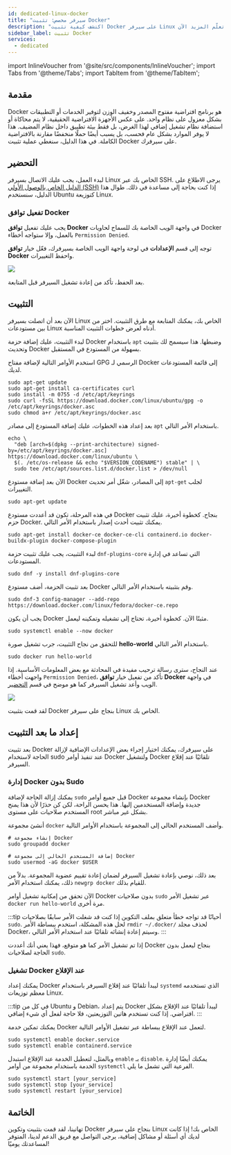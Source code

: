 ```yaml
---
id: dedicated-linux-docker
title: "سيرفر مخصص: تثبيت Docker"
description: "اكتشف كيفية تثبيت Docker على سيرفر Linux الخاص بك لتشغيل التطبيقات المعزولة بكفاءة وتحسين استخدام الموارد → تعلّم المزيد الآن"
sidebar_label: تثبيت Docker
services:
  - dedicated
---
```


import InlineVoucher from '@site/src/components/InlineVoucher';
import Tabs from '@theme/Tabs';
import TabItem from '@theme/TabItem';

## مقدمة

Docker هو برنامج افتراضية مفتوح المصدر وخفيف الوزن لتوفير الخدمات أو التطبيقات بشكل معزول على نظام واحد. على عكس الأجهزة الافتراضية الحقيقية، لا يتم محاكاة أو استضافة نظام تشغيل إضافي لهذا الغرض، بل فقط بيئة تطبيق داخل نظام المضيف. هذا لا يوفر الموارد بشكل عام فحسب، بل يسبب أيضًا حملًا منخفضًا مقارنة بالافتراضية الكاملة. في هذا الدليل، سنغطي عملية تثبيت Docker على سيرفرك.

<InlineVoucher />

## التحضير

لبدء العمل، يجب عليك الاتصال بسيرفر Linux الخاص بك عبر SSH. يرجى الاطلاع على [الدليل الخاص بالوصول الأولي (SSH)](dedicated-linux-ssh.md) إذا كنت بحاجة إلى مساعدة في ذلك. طوال هذا الدليل، سنستخدم Ubuntu كتوزيعة Linux.

### تفعيل توافق Docker

يجب عليك تفعيل **توافق Docker** في واجهة الويب الخاصة بك للسماح لحاويات Docker بالعمل، وإلا ستواجه أخطاء `Permission Denied`.

توجه إلى قسم **الإعدادات** في لوحة واجهة الويب الخاصة بسيرفرك، فعّل خيار **توافق Docker** واحفظ التغييرات.

![](https://screensaver01.zap-hosting.com/index.php/s/o5t82kKM38r2MwY/preview)

بعد الحفظ، تأكد من إعادة تشغيل السيرفر قبل المتابعة.

## التثبيت

الآن بعد أن اتصلت بسيرفر Linux الخاص بك، يمكنك المتابعة مع طرق التثبيت. اختر من بين مستودعات Linux أدناه لعرض خطوات التثبيت المناسبة.

<Tabs>
<TabItem value="ubuntu/debian" label="Ubuntu و Debian" default>

لبدء التثبيت، عليك إضافة حزمة Docker باستخدام `apt` وضبطها. هذا سيسمح لك بتثبيت وتحديث Docker بسهولة من المستودع في المستقبل.

استخدم الأوامر التالية لإضافة مفتاح GPG الرسمي لـ Docker إلى قائمة المستودعات لديك.
```
sudo apt-get update
sudo apt-get install ca-certificates curl
sudo install -m 0755 -d /etc/apt/keyrings
sudo curl -fsSL https://download.docker.com/linux/ubuntu/gpg -o /etc/apt/keyrings/docker.asc
sudo chmod a+r /etc/apt/keyrings/docker.asc
```

بعد إعداد هذه الخطوات، عليك إضافة المستودع إلى مصادر `apt` باستخدام الأمر التالي.
```
echo \
  "deb [arch=$(dpkg --print-architecture) signed-by=/etc/apt/keyrings/docker.asc] https://download.docker.com/linux/ubuntu \
  $(. /etc/os-release && echo "$VERSION_CODENAME") stable" | \
  sudo tee /etc/apt/sources.list.d/docker.list > /dev/null
```

الآن بعد إضافة مستودع Docker إلى المصادر، شغّل أمر تحديث `apt-get` لجلب التغييرات.
```
sudo apt-get update
```

في هذه المرحلة، تكون قد أعددت مستودع Docker بنجاح. كخطوة أخيرة، عليك تثبيت حزم Docker. يمكنك تثبيت أحدث إصدار باستخدام الأمر التالي.
```
sudo apt-get install docker-ce docker-ce-cli containerd.io docker-buildx-plugin docker-compose-plugin
```

</TabItem>

<TabItem value="fedora" label="Fedora">

لبدء التثبيت، يجب عليك تثبيت حزمة `dnf-plugins-core` التي تساعد في إدارة المستودعات.
```
sudo dnf -y install dnf-plugins-core
```

بعد تثبيت الحزمة، أضف مستودع Docker وقم بتثبيته باستخدام الأمر التالي.
```
sudo dnf-3 config-manager --add-repo https://download.docker.com/linux/fedora/docker-ce.repo
```

يجب أن يكون Docker مثبتًا الآن. كخطوة أخيرة، تحتاج إلى تشغيله وتمكينه ليعمل.
```
sudo systemctl enable --now docker
```

</TabItem>
</Tabs>

للتحقق من نجاح التثبيت، جرب تشغيل صورة **hello-world** باستخدام الأمر التالي.
```
sudo docker run hello-world
```

عند النجاح، سترى رسالة ترحيب مفيدة في المحادثة مع بعض المعلومات الأساسية. إذا واجهت أخطاء `Permission Denied`، تأكد من تفعيل خيار **توافق Docker** في واجهة الويب وأعد تشغيل السيرفر كما هو موضح في قسم [التحضير](#التحضير).

![](https://screensaver01.zap-hosting.com/index.php/s/tzJwpYRYb9Mmryo/preview)

لقد قمت بتثبيت Docker بنجاح على سيرفر Linux الخاص بك.

## إعداد ما بعد التثبيت

بعد تثبيت Docker على سيرفرك، يمكنك اختيار إجراء بعض الإعدادات الإضافية لإزالة الحاجة لاستخدام sudo عند تنفيذ أوامر Docker ولتشغيل Docker تلقائيًا عند إقلاع السيرفر.

### إدارة Docker بدون Sudo

يمكنك إزالة الحاجة لإضافة `sudo` قبل جميع أوامر Docker بإنشاء مجموعة Docker جديدة وإضافة المستخدمين إليها. هذا يحسن الراحة، لكن كن حذرًا لأن هذا يمنح المستخدم صلاحيات على مستوى root بشكل غير مباشر.

أنشئ مجموعة `docker` وأضف المستخدم الحالي إلى المجموعة باستخدام الأوامر التالية.
```
# إنشاء مجموعة Docker
sudo groupadd docker

# إضافة المستخدم الحالي إلى مجموعة Docker
sudo usermod -aG docker $USER
```

بعد ذلك، نوصي بإعادة تشغيل السيرفر لضمان إعادة تقييم عضوية المجموعة. بدلاً من ذلك، يمكنك استخدام الأمر `newgrp docker` للقيام بذلك.

الآن تحقق من إمكانية تشغيل أوامر Docker بدون صلاحيات `sudo` عبر تشغيل الأمر `docker run hello-world` مرة أخرى.

:::tip
أحيانًا قد تواجه خطأ متعلق بملف التكوين إذا كنت قد شغلت الأمر سابقًا بصلاحيات `sudo`. لحل هذه المشكلة، استخدم ببساطة الأمر `rmdir ~/.docker/` لحذف مجلد Docker، وسيتم إعادة إنشائه تلقائيًا عند استخدام الأمر التالي.
:::

إذا تم تشغيل الأمر كما هو متوقع، فهذا يعني أنك أعددت Docker بنجاح ليعمل بدون الحاجة لصلاحيات `sudo`.

### تشغيل Docker عند الإقلاع

يمكنك إعداد Docker ليبدأ تلقائيًا عند إقلاع السيرفر باستخدام `systemd` الذي تستخدمه معظم توزيعات Linux.

:::tip
في كل من Ubuntu و Debian، يتم إعداد Docker ليبدأ تلقائيًا عند الإقلاع بشكل افتراضي. إذا كنت تستخدم هاتين التوزيعتين، فلا حاجة لفعل أي شيء إضافي.
:::

يمكنك تمكين خدمة Docker لتعمل عند الإقلاع ببساطة عبر تشغيل الأوامر التالية.
```
sudo systemctl enable docker.service
sudo systemctl enable containerd.service
```

وبالمثل، لتعطيل الخدمة عند الإقلاع استبدل `enable` بـ `disable`. يمكنك أيضًا إدارة الخدمة باستخدام مجموعة من أوامر `systemctl` الفرعية التي تشمل ما يلي.
```
sudo systemctl start [your_service]
sudo systemctl stop [your_service]
sudo systemctl restart [your_service]
```

## الخاتمة

تهانينا، لقد قمت بتثبيت وتكوين Docker بنجاح على سيرفر Linux الخاص بك! إذا كانت لديك أي أسئلة أو مشاكل إضافية، يرجى التواصل مع فريق الدعم لدينا، المتوفر لمساعدتك يوميًا!

<InlineVoucher />